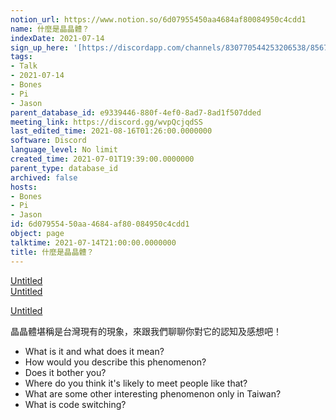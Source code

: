 ```yaml
---
notion_url: https://www.notion.so/6d07955450aa4684af80084950c4cdd1
name: 什麼是晶晶體？
indexDate: 2021-07-14
sign_up_here: '[https://discordapp.com/channels/830770544253206538/856770166356049960/860141754656620575](https://discordapp.com/channels/830770544253206538/856770166356049960/860141754656620575)'
tags:
- Talk
- 2021-07-14
- Bones
- Pi
- Jason
parent_database_id: e9339446-880f-4ef0-8ad7-8ad1f507dded
meeting_link: https://discord.gg/wvpQcjqdSS
last_edited_time: 2021-08-16T01:26:00.0000000
software: Discord
language_level: No limit
created_time: 2021-07-01T19:39:00.0000000
parent_type: database_id
archived: false
hosts:
- Bones
- Pi
- Jason
id: 6d079554-50aa-4684-af80-084950c4cdd1
object: page
talktime: 2021-07-14T21:00:00.0000000
title: 什麼是晶晶體？
---
```



[Untitled](https://www.notion.so/60226399bd024bf4bf588586f8013a21)   
[Untitled](https://www.notion.so/cb083fc4f0b7459aa5afe1900ef25a1f)   

[Untitled](https://www.notion.so/482e61b02b9c4456b2b4fe86bb7544c6)   




晶晶體堪稱是台灣現有的現象，來跟我們聊聊你對它的認知及感想吧！

   - What is it and what does it mean?
   - How would you describe this phenomenon?
   - Does it bother you?
   - Where do you think it's likely to meet people like that?
   - What are some other interesting phenomenon only in Taiwan?
   - What is code switching?




